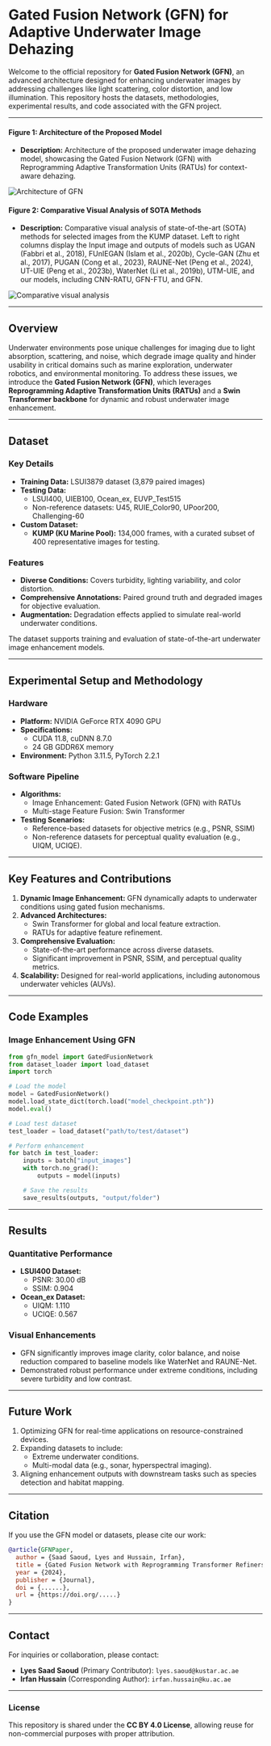# **Gated Fusion Network (GFN) for Adaptive Underwater Image Dehazing**

Welcome to the official repository for **Gated Fusion Network (GFN)**, an advanced architecture designed for enhancing underwater images by addressing challenges like light scattering, color distortion, and low illumination. This repository hosts the datasets, methodologies, experimental results, and code associated with the GFN project.

---

#### **Figure 1**: Architecture of the Proposed Model
- **Description:** Architecture of the proposed underwater image dehazing model, showcasing the Gated Fusion Network (GFN) with Reprogramming Adaptive Transformation Units (RATUs) for context-aware dehazing.

![Architecture of GFN](images/GFN%20(1).png)

#### **Figure 2**: Comparative Visual Analysis of SOTA Methods
- **Description:** Comparative visual analysis of state-of-the-art (SOTA) methods for selected images from the KUMP dataset. Left to right columns display the Input image and outputs of models such as UGAN (Fabbri et al., 2018), FUnIEGAN (Islam et al., 2020b), Cycle-GAN (Zhu et al., 2017), PUGAN (Cong et al., 2023), RAUNE-Net (Peng et al., 2024), UT-UIE (Peng et al., 2023b), WaterNet (Li et al., 2019b), UTM-UIE, and our models, including CNN-RATU, GFN-FTU, and GFN.

![Comparative visual analysis](images/Fig12.png)

---
## **Overview**

Underwater environments pose unique challenges for imaging due to light absorption, scattering, and noise, which degrade image quality and hinder usability in critical domains such as marine exploration, underwater robotics, and environmental monitoring. To address these issues, we introduce the **Gated Fusion Network (GFN)**, which leverages **Reprogramming Adaptive Transformation Units (RATUs)** and a **Swin Transformer backbone** for dynamic and robust underwater image enhancement.

---

## **Dataset**

### **Key Details**
- **Training Data:** LSUI3879 dataset (3,879 paired images)
- **Testing Data:**
  - LSUI400, UIEB100, Ocean_ex, EUVP_Test515
  - Non-reference datasets: U45, RUIE_Color90, UPoor200, Challenging-60
- **Custom Dataset:**
  - **KUMP (KU Marine Pool):** 134,000 frames, with a curated subset of 400 representative images for testing.

### **Features**
- **Diverse Conditions:** Covers turbidity, lighting variability, and color distortion.
- **Comprehensive Annotations:** Paired ground truth and degraded images for objective evaluation.
- **Augmentation:** Degradation effects applied to simulate real-world underwater conditions.

The dataset supports training and evaluation of state-of-the-art underwater image enhancement models.

---

## **Experimental Setup and Methodology**

### **Hardware**
- **Platform:** NVIDIA GeForce RTX 4090 GPU
- **Specifications:**
  - CUDA 11.8, cuDNN 8.7.0
  - 24 GB GDDR6X memory
- **Environment:** Python 3.11.5, PyTorch 2.2.1

### **Software Pipeline**
- **Algorithms:**
  - Image Enhancement: Gated Fusion Network (GFN) with RATUs
  - Multi-stage Feature Fusion: Swin Transformer
- **Testing Scenarios:**
  - Reference-based datasets for objective metrics (e.g., PSNR, SSIM)
  - Non-reference datasets for perceptual quality evaluation (e.g., UIQM, UCIQE).

---

## **Key Features and Contributions**

1. **Dynamic Image Enhancement:** GFN dynamically adapts to underwater conditions using gated fusion mechanisms.
2. **Advanced Architectures:**
   - Swin Transformer for global and local feature extraction.
   - RATUs for adaptive feature refinement.
3. **Comprehensive Evaluation:**
   - State-of-the-art performance across diverse datasets.
   - Significant improvement in PSNR, SSIM, and perceptual quality metrics.
4. **Scalability:** Designed for real-world applications, including autonomous underwater vehicles (AUVs).

---

## **Code Examples**

### **Image Enhancement Using GFN**
```python
from gfn_model import GatedFusionNetwork
from dataset_loader import load_dataset
import torch

# Load the model
model = GatedFusionNetwork()
model.load_state_dict(torch.load("model_checkpoint.pth"))
model.eval()

# Load test dataset
test_loader = load_dataset("path/to/test/dataset")

# Perform enhancement
for batch in test_loader:
    inputs = batch["input_images"]
    with torch.no_grad():
        outputs = model(inputs)

    # Save the results
    save_results(outputs, "output/folder")
```

---

## **Results**

### **Quantitative Performance**
- **LSUI400 Dataset:**
  - PSNR: 30.00 dB
  - SSIM: 0.904
- **Ocean_ex Dataset:**
  - UIQM: 1.110
  - UCIQE: 0.567

### **Visual Enhancements**
- GFN significantly improves image clarity, color balance, and noise reduction compared to baseline models like WaterNet and RAUNE-Net.
- Demonstrated robust performance under extreme conditions, including severe turbidity and low contrast.

---

## **Future Work**

1. Optimizing GFN for real-time applications on resource-constrained devices.
2. Expanding datasets to include:
   - Extreme underwater conditions.
   - Multi-modal data (e.g., sonar, hyperspectral imaging).
3. Aligning enhancement outputs with downstream tasks such as species detection and habitat mapping.

---

## **Citation**

If you use the GFN model or datasets, please cite our work:

```bibtex
@article{GFNPaper,
  author = {Saad Saoud, Lyes and Hussain, Irfan},
  title = {Gated Fusion Network with Reprogramming Transformer Refiners for Adaptive Underwater Image Dehazing},
  year = {2024},
  publisher = {Journal},
  doi = {......},
  url = {https://doi.org/.....}
}
```

---

## **Contact**

For inquiries or collaboration, please contact:

- **Lyes Saad Saoud** (Primary Contributor): `lyes.saoud@kustar.ac.ae`
- **Irfan Hussain** (Corresponding Author): `irfan.hussain@ku.ac.ae`

---

### **License**

This repository is shared under the **CC BY 4.0 License**, allowing reuse for non-commercial purposes with proper attribution.
